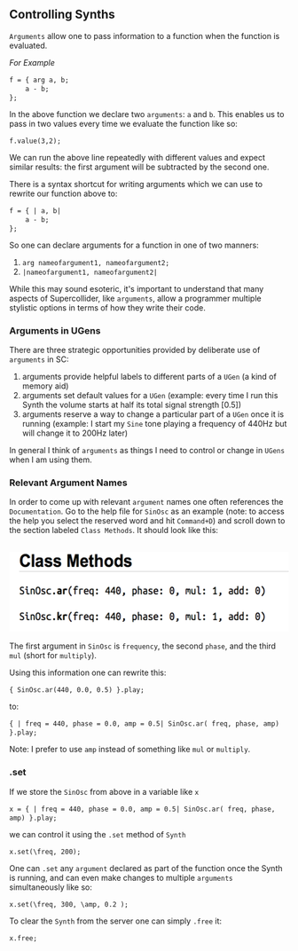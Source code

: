 ## Controlling Synths

`Arguments` allow one to pass information to a function when the function is evaluated.

*For Example*
```python3
f = { arg a, b;
    a - b;
};
```

In the above function we declare two `arguments`: `a` and `b`. This enables us to pass in two values every time we evaluate the function like so:

```python3
f.value(3,2);
```

We can run the above line repeatedly with different values and expect similar results: the first argument will be subtracted by the second one.

There is a syntax shortcut for writing arguments which we can use to rewrite our function above to:

```python3
f = { | a, b|
    a - b;
};
```

So one can declare arguments for a function in one of two manners:

1. `arg nameofargument1, nameofargument2;`
2. `|nameofargument1, nameofargument2|`

While this may sound esoteric, it's important to understand that many aspects of Supercollider, like `arguments`, allow a programmer multiple stylistic options in terms of how they write their code.


### Arguments in UGens

There are three strategic opportunities provided by deliberate use of `arguments` in SC:

1. arguments provide helpful labels to different parts of a `UGen` (a kind of memory aid)
2. arguments set default values for a `UGen` (example: every time I run this Synth the volume starts at half its total signal strength [0.5])
3. arguments reserve a way to change a particular part of a `UGen` once it is running (example: I start my `Sine` tone playing a frequency of 440Hz but will change it to 200Hz later)

In general I think of `arguments` as things I need to control or change in `UGens` when I am using them.


### Relevant Argument Names

In order to come up with relevant `argument` names one often references the `Documentation`. Go to the help file for `SinOsc` as an example (note: to access the help you select the reserved word and hit `Command+D`) and scroll down to the section labeled `Class Methods`. It should look like this:

<br/><img src="/assets/class_methods_sinosc_docs.png" height="144" width="548">

The first argument in `SinOsc` is `frequency`, the second `phase`, and the third `mul` (short for `multiply`).

Using this information one can rewrite this:

```python3
{ SinOsc.ar(440, 0.0, 0.5) }.play;
```

to:

```python3
{ | freq = 440, phase = 0.0, amp = 0.5| SinOsc.ar( freq, phase, amp) }.play;
```

Note: I prefer to use `amp` instead of something like `mul` or `multiply`.


### .set

If we store the `SinOsc` from above in a variable like `x`

```python3
x = { | freq = 440, phase = 0.0, amp = 0.5| SinOsc.ar( freq, phase, amp) }.play;
```

we can control it using the `.set` method of `Synth`

```python3
x.set(\freq, 200);
```

One can `.set` any `argument` declared as part of the function once the Synth is running, and can even make changes to multiple `arguments` simultaneously like so:

```python3
x.set(\freq, 300, \amp, 0.2 );
```

To clear the `Synth` from the server one can simply `.free` it:

```python3
x.free;
```

